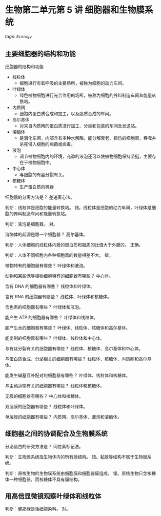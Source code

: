 # 生物第二单元第 5 讲 细胞器和生物膜系统

###### tags: `Biology`

## 主要细胞器的结构和功能

细胞器的结构和功能
- 线粒体
  - 细胞进行有氧呼吸的主要场所，被称为细胞的动力车间。
- 叶绿体
  - 绿色植物细胞进行光合作用的场所，被称为细胞的养料制造车间和能量转换站。
- 内质网
  - 细胞内蛋白质合成和加工，以及脂质合成的车间。
- 高尔基体
  - 对来自内质网的蛋白质进行加工、分类和包装的车间及发送站。
- 溶酶体
  - 是消化车间，内部含有多种水解酶，能分解衰老、损伤的细胞器，吞噬并杀死侵入细胞的病菌或病毒。
- 液泡
  - 调节植物细胞内的环境，充盈的液泡还可以使植物细胞保持坚挺，主要存在于植物细胞中。
- 中心体
  - 与细胞的有丝分裂有关。
- 核糖体
  - 生产蛋白质的机器

细胞器的分离方法是？
差速离心法。

判断：线粒体是细胞的能量转换站。
错。线粒体是细胞的动力车间，叶绿体是细胞的养料制造车间和能量转换站。

判断：液泡是细胞器。
对。

溶酶体的起源是哪一个细胞器？
高尔基体。

判断：人体细胞的线粒体内膜的蛋白质和脂质的比值大于外膜的。
正确。

判断：人体不同细胞内各种细胞器的数量相差不大。
错。

植物特有的细胞器有哪些？
叶绿体和液泡。

动物和某些低等植物细胞特有的细胞器有哪些？
中心体。

含有 DNA 的细胞器有哪些？
线粒体和叶绿体。

含有 RNA 的细胞器有哪些？
线粒体、叶绿体和核糖体。

含色素的细胞器有哪些？
叶绿体和液泡。

能产生 ATP 的细胞器有哪些？
叶绿体和线粒体。

能产生水的细胞器有哪些？
叶绿体、线粒体、核糖体和高尔基体。

能复制的细胞器有哪些？
叶绿体、线粒体和中心体。

与有丝分裂有关的细胞器有哪些？
线粒体、核糖体、高尔基体和中心体。

与蛋白质合成、分泌相关的细胞器有哪些？
线粒体、核糖体、内质网和高尔基体。

能发生碱基互补配对的细胞器有哪些？
叶绿体、线粒体和核糖体。

与主动运输有关的细胞器有哪些？
线粒体和核糖体。

无膜的细胞器有哪些？
中心体和核糖体。

双层膜的细胞器有哪些？
线粒体和叶绿体。

单层膜的细胞器有哪些？
内质网、高尔基体、液泡和溶酶体。

## 细胞器之间的协调配合及生物膜系统

分泌蛋白的研究方法是？
同位素标记法。

判断：生物膜系统指生物体内的所有膜结构。
错。黏膜等结构不属于生物膜系统。

判断：原核生物的生物膜系统由细胞膜和细胞器膜组成。
错。原核生物只含核糖体一种细胞器，而核糖体不具有膜结构。

## 用高倍显微镜观察叶绿体和线粒体

判断：健那绿是活细胞染料。
对。